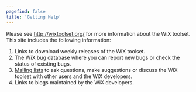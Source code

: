 ```yaml
---
pagefind: false
title: 'Getting Help'
---
```


Please see <a href="http://wixtoolset.org/" target="_blank">http://wixtoolset.org/</a> for more information about the WiX toolset. This site includes the following information:

1. Links to download weekly releases of the WiX toolset.
1. The WiX bug database where you can report new bugs or check the status of existing bugs.
1. <a href="/docs/gethelp/#mailinglists" target="_blank">Mailing lists</a> to ask questions, make suggestions or discuss the WiX toolset with other users and the WiX developers.
1. Links to blogs maintained by the WiX developers.
